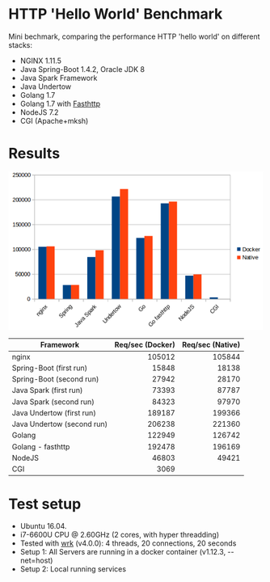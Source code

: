# HTTP 'Hello World' Benchmark
Mini bechmark, comparing the performance HTTP 'hello world' on different stacks:

* NGINX 1.11.5
* Java Spring-Boot 1.4.2, Oracle JDK 8
* Java Spark Framework
* Java Undertow
* Golang 1.7
* Golang 1.7 with [Fasthttp](https://github.com/valyala/fasthttp)
* NodeJS 7.2
* CGI (Apache+mksh)

# Results

![Result](result.png)

| Framework                  | Req/sec (Docker)    | Req/sec (Native)
|----------------------------|--------------------:|------------------:|
| nginx                      | 105012              | 105844            |
| Spring-Boot (first run)    | 15848               | 18138             |
| Spring-Boot (second run)   | 27942               | 28170             |
| Java Spark (first run)     | 73393               | 87787             |
| Java Spark (second run)    | 84323               | 97970             |
| Java Undertow (first run)  | 189187              | 199366            |
| Java Undertow (second run) | 206238              | 221360            |
| Golang                     | 122949              | 126742            |
| Golang - fasthttp          | 192478              | 196169            |
| NodeJS                     | 46803               | 49421             |
| CGI                        | 3069                |                   |


# Test setup
* Ubuntu 16.04.
* i7-6600U CPU @ 2.60GHz (2 cores, with hyper threadding)
* Tested with [wrk](https://github.com/wg/wrk) (v4.0.0): 4 threads, 20 connections, 20 seconds
* Setup 1: All Servers are running in a docker container (v1.12.3, --net=host)
* Setup 2: Local running services

